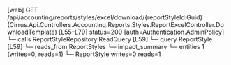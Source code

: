 [web] GET /api/accounting/reports/styles/excel/download/{reportStyleId:Guid}  (Cirrus.Api.Controllers.Accounting.Reports.Styles.ReportExcelController.DownloadTemplate)  [L55–L79] status=200 [auth=Authentication.AdminPolicy]
  └─ calls ReportStyleRepository.ReadQuery [L59]
  └─ query ReportStyle [L59]
    └─ reads_from ReportStyles
  └─ impact_summary
    └─ entities 1 (writes=0, reads=1)
      └─ ReportStyle writes=0 reads=1

